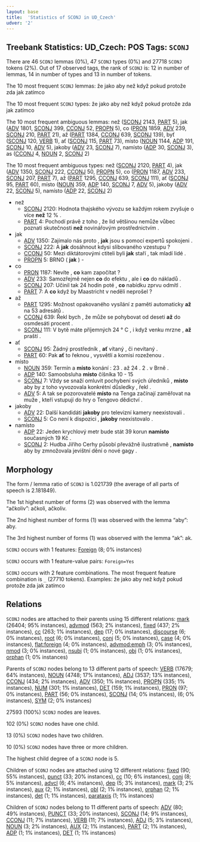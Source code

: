 ```yaml
---
layout: base
title:  'Statistics of SCONJ in UD_Czech'
udver: '2'
---
```


## Treebank Statistics: UD_Czech: POS Tags: `SCONJ`

There are 46 `SCONJ` lemmas (0%), 47 `SCONJ` types (0%) and 27718 `SCONJ` tokens (2%).
Out of 17 observed tags, the rank of `SCONJ` is: 12 in number of lemmas, 14 in number of types and 13 in number of tokens.

The 10 most frequent `SCONJ` lemmas: že jako aby než když pokud protože zda jak zatímco

The 10 most frequent `SCONJ` types:  že jako aby než když pokud protože zda jak zatímco

The 10 most frequent ambiguous lemmas: než ([SCONJ]() 2143, [PART]() 5), jak ([ADV]() 1801, [SCONJ]() 399, [CCONJ]() 52, [PROPN]() 5), co ([PRON]() 1859, [ADV]() 239, [SCONJ]() 210, [PART]() 21), až ([PART]() 1384, [CCONJ]() 639, [SCONJ]() 139), byť ([SCONJ]() 120, [VERB]() 1), ať ([SCONJ]() 115, [PART]() 73), místo ([NOUN]() 1144, [ADP]() 191, [SCONJ]() 10, [ADV]() 5), jakoby ([ADV]() 23, [SCONJ]() 7), namísto ([ADP]() 30, [SCONJ]() 3), as ([CCONJ]() 4, [NOUN]() 2, [SCONJ]() 2)

The 10 most frequent ambiguous types:  než ([SCONJ]() 2120, [PART]() 4), jak ([ADV]() 1350, [SCONJ]() 222, [CCONJ]() 50, [PROPN]() 5), co ([PRON]() 1187, [ADV]() 233, [SCONJ]() 207, [PART]() 7), až ([PART]() 1295, [CCONJ]() 639, [SCONJ]() 111), ať ([SCONJ]() 95, [PART]() 60), místo ([NOUN]() 359, [ADP]() 140, [SCONJ]() 7, [ADV]() 5), jakoby ([ADV]() 22, [SCONJ]() 5), namísto ([ADP]() 22, [SCONJ]() 2)


* než
  * [SCONJ]() 2120: Hodnota thajského vývozu se každým rokem zvyšuje o více <b>než</b> 12 % .
  * [PART]() 4: Pochodí právě z toho , že lid většinou nemůže vůbec poznati skutečnosti <b>než</b> novinářovým prostřednictvím .
* jak
  * [ADV]() 1350: Zajímalo nás proto , <b>jak</b> jsou s pomocí expertů spokojeni .
  * [SCONJ]() 222: A <b>jak</b> dosáhnout kdysi slibovaného vzestupu ?
  * [CCONJ]() 50: Mezi diktátorovými ctiteli byli <b>jak</b> staří , tak mladí lidé .
  * [PROPN]() 5: BRNO ( <b>jak</b> ) -
* co
  * [PRON]() 1187: Nevíte , <b>co</b> kam započítat ?
  * [ADV]() 233: Samozřejmě nejen <b>co</b> do efektu , ale i <b>co</b> do nákladů .
  * [SCONJ]() 207: Učinil tak 24 hodin poté , <b>co</b> nabídku zprvu odmítl .
  * [PART]() 7: A <b>co</b> když by Maastricht v neděli neprošel ?
* až
  * [PART]() 1295: Možnost opakovaného vysílání z paměti automaticky <b>až</b> na 53 adresátů .
  * [CCONJ]() 639: Řekl bych , že může se pohybovat od deseti <b>až</b> do osmdesáti procent .
  * [SCONJ]() 111: V bytě máte příjemných 24 ° C , i když venku mrzne , <b>až</b> praští .
* ať
  * [SCONJ]() 95: Žádný prostředník , <b>ať</b> vítaný , či nevítaný .
  * [PART]() 60: Pak <b>ať</b> to řeknou , vysvětlí a komisi rozeženou .
* místo
  * [NOUN]() 359: Termín a <b>místo</b> konání : 23 . až 24 . 2 . v Brně .
  * [ADP]() 140: Samoobsluha <b>místo</b> číšníka 10 - 15
  * [SCONJ]() 7: Vždy se snaží omluvit pochybení svých úředníků , <b>místo</b> aby by z toho vyvozovala konkrétní důsledky , řekl .
  * [ADV]() 5: A tak se pozorovatelé <b>místo</b> na Tenga začínají zaměřovat na muže , kteří vstupují do hry o Tengovo dědictví .
* jakoby
  * [ADV]() 22: Další kandidáti <b>jakoby</b> pro televizní kamery neexistovali .
  * [SCONJ]() 5: Co není k dispozici , <b>jakoby</b> neexistovalo .
* namísto
  * [ADP]() 22: Jeden krychlový metr bude stát 39 korun <b>namísto</b> současných 19 Kč .
  * [SCONJ]() 2: Hudba Jiřího Cerhy působí převážně ilustrativně , <b>namísto</b> aby by zmnožovala jevištní dění o nové gagy .

## Morphology

The form / lemma ratio of `SCONJ` is 1.021739 (the average of all parts of speech is 2.181849).

The 1st highest number of forms (2) was observed with the lemma “ačkoliv”: ačkoli, ačkoliv.

The 2nd highest number of forms (1) was observed with the lemma “aby”: aby.

The 3rd highest number of forms (1) was observed with the lemma “ak”: ak.

`SCONJ` occurs with 1 features: [Foreign](cs-feat-Foreign.html) (8; 0% instances)

`SCONJ` occurs with 1 feature-value pairs: `Foreign=Yes`

`SCONJ` occurs with 2 feature combinations.
The most frequent feature combination is `_` (27710 tokens).
Examples: že jako aby než když pokud protože zda jak zatímco


## Relations

`SCONJ` nodes are attached to their parents using 15 different relations: [mark](cs-dep-mark.html) (26404; 95% instances), [advmod](cs-dep-advmod.html) (563; 2% instances), [fixed](cs-dep-fixed.html) (437; 2% instances), [cc](cs-dep-cc.html) (263; 1% instances), [dep](cs-dep-dep.html) (17; 0% instances), [discourse](cs-dep-discourse.html) (6; 0% instances), [root](cs-dep-root.html) (6; 0% instances), [conj](cs-dep-conj.html) (5; 0% instances), [case](cs-dep-case.html) (4; 0% instances), [flat:foreign](cs-dep-flat:foreign.html) (4; 0% instances), [advmod:emph](cs-dep-advmod:emph.html) (3; 0% instances), [nmod](cs-dep-nmod.html) (3; 0% instances), [nsubj](cs-dep-nsubj.html) (1; 0% instances), [obj](cs-dep-obj.html) (1; 0% instances), [orphan](cs-dep-orphan.html) (1; 0% instances)

Parents of `SCONJ` nodes belong to 13 different parts of speech: [VERB](cs-pos-VERB.html) (17679; 64% instances), [NOUN](cs-pos-NOUN.html) (4748; 17% instances), [ADJ](cs-pos-ADJ.html) (3537; 13% instances), [CCONJ](cs-pos-CCONJ.html) (434; 2% instances), [ADV](cs-pos-ADV.html) (350; 1% instances), [PROPN](cs-pos-PROPN.html) (335; 1% instances), [NUM](cs-pos-NUM.html) (301; 1% instances), [DET](cs-pos-DET.html) (159; 1% instances), [PRON](cs-pos-PRON.html) (97; 0% instances), [PART](cs-pos-PART.html) (56; 0% instances), [SCONJ](cs-pos-SCONJ.html) (14; 0% instances),  (6; 0% instances), [SYM](cs-pos-SYM.html) (2; 0% instances)

27593 (100%) `SCONJ` nodes are leaves.

102 (0%) `SCONJ` nodes have one child.

13 (0%) `SCONJ` nodes have two children.

10 (0%) `SCONJ` nodes have three or more children.

The highest child degree of a `SCONJ` node is 5.

Children of `SCONJ` nodes are attached using 12 different relations: [fixed](cs-dep-fixed.html) (90; 55% instances), [punct](cs-dep-punct.html) (33; 20% instances), [cc](cs-dep-cc.html) (10; 6% instances), [conj](cs-dep-conj.html) (8; 5% instances), [advcl](cs-dep-advcl.html) (6; 4% instances), [dep](cs-dep-dep.html) (5; 3% instances), [mark](cs-dep-mark.html) (3; 2% instances), [aux](cs-dep-aux.html) (2; 1% instances), [obl](cs-dep-obl.html) (2; 1% instances), [orphan](cs-dep-orphan.html) (2; 1% instances), [det](cs-dep-det.html) (1; 1% instances), [parataxis](cs-dep-parataxis.html) (1; 1% instances)

Children of `SCONJ` nodes belong to 11 different parts of speech: [ADV](cs-pos-ADV.html) (80; 49% instances), [PUNCT](cs-pos-PUNCT.html) (33; 20% instances), [SCONJ](cs-pos-SCONJ.html) (14; 9% instances), [CCONJ](cs-pos-CCONJ.html) (11; 7% instances), [VERB](cs-pos-VERB.html) (11; 7% instances), [ADJ](cs-pos-ADJ.html) (5; 3% instances), [NOUN](cs-pos-NOUN.html) (3; 2% instances), [AUX](cs-pos-AUX.html) (2; 1% instances), [PART](cs-pos-PART.html) (2; 1% instances), [ADP](cs-pos-ADP.html) (1; 1% instances), [DET](cs-pos-DET.html) (1; 1% instances)

